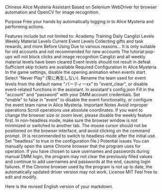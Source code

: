 
Chinese
Alice Mysteria Assistant
Based on Selenium WebDriver for browser automation and OpenCV for image recognition.

Purpose
Free your hands by automatically logging in to Alice Mysteria and performing actions.

Features include but not limited to:
Academy Training
Daily Canglizi Levels
Weekly Material Levels
Current Event Levels
Collecting gifts and task rewards, and more
Before Using
Due to various reasons... It is only suitable for old accounts and not recommended for new accounts
The tutorial pop-ups will not block clicks and image recognition
Canglizi and all weekly material levels have been cleared
Event levels should not result in defeat
Sufficient skip tickets are available
Required Configuration
In Alice Mysteria
In the game settings, disable the opening animation when events start. Select "Never Play" (常に再生しない).
Rename the team used for event levels from the default name "パーティーxx" to "event_clear", or disable event-related functions in the assistant.
In assistant's config.json
Fill in the "account" and "password" with your DMM account credentials.
Set "enable" to false in "event" to disable the event functionality, or configure the event team name in Alice Mysteria.
Important Notes
Avoid improper operations
Scroll operations use absolute coordinates. If you want to change the browser size or zoom level, please disable the weekly feature first.
In non-headless mode, make sure the browser window is not minimized or switched to another tab. The mouse cursor should not be positioned on the browser interface, and avoid clicking on the command prompt.
(It is recommended to switch to headless mode after the initial use. Set "headless" to true in the configuration file.)
Potential issues
You can manually open the same Chrome browser that the program uses for operation. If you have chosen to save usernames and passwords during manual DMM login, the program may not clear the previously filled values and continue to add usernames and passwords at the end, causing login failures.
If the Chrome browser used by the program is not up to date, the automatically updated driver version may not work.
License
MIT
Feel free to edit and modify.

Here is the revised English version of your markdown.
